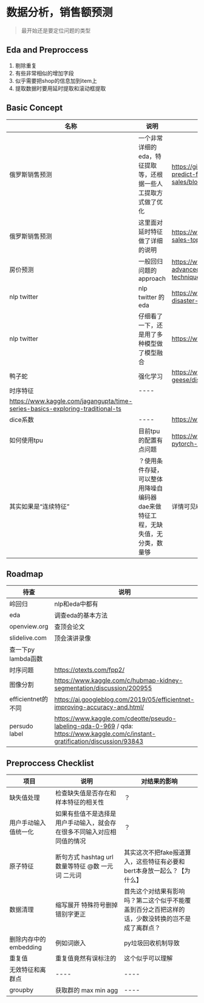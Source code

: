 #   数据分析，销售额预测

> 最开始还是要定位问题的类型

## Eda and Preproccess

1. 剔除重复
2. 有些非常相似的增加字段
3. 似乎需要把shop的信息加到item上
4. 提取数据时要用延时提取和滚动框提取


## Basic Concept

|  名称   | 说明  | 链接 |
|  ----  | ----  | ----  |
| 俄罗斯销售预测  | 一个非常详细的eda，特征提取等，还根据一些人工提取方式做了优化 | https://github.com/KubaMichalczyk/kaggle-predict-future-sales/blob/master/notebooks/eda.ipynb |
| 俄罗斯销售预测 | 这里面对延时特征做了详细的说明 | https://www.kaggle.com/szhou42/predict-future-sales-top-11-solution |
| 房价预测 | 一般回归问题的approach | https://www.kaggle.com/c/house-prices-advanced-regression-techniques/discussion/23409 |
| nlp twitter | nlp twitter 的 eda | https://www.kaggle.com/gunesevitan/nlp-with-disaster-tweets-eda-cleaning-and-bert |
| nlp twitter | 仔细看了一下，还是用了多种模型做了模型融合 | https://www.kaggle.com/nxhong93/tweet-predict1 |
|  鸭子蛇  | 强化学习 | https://www.kaggle.com/c/hungry-geese/discussion/218190  |
|  时序特征  | ----  | 
https://www.kaggle.com/jagangupta/time-series-basics-exploring-traditional-ts |
|  dice系数  | ----  | https://www.aiuai.cn/aifarm1159.html |
|  如何使用tpu  | 目前tpu的配置有点问题  | https://www.kaggle.com/joshi98kishan/foldtraining-pytorch-tpu-8-cores?scriptVersionId=49786435  |
|  其实如果是“连续特征”  | ？使用条件存疑，可以整体用降噪自编码器dae来做特征工程，无缺失值，无分类，数量够  | 详情可见kaggle每月tablur模拟赛  |




## Roadmap

|  待查   | 说明  |
|  ----  | ----  |
| 岭回归  | nlp和eda中都有 |
| eda  | 调查eda的基本方法 |
| openview.org  | 查顶会论文 |
| slidelive.com  | 顶会演讲录像 |
| 查一下py lambda函数 |  |
| 时序问题 | https://otexts.com/fpp2/ |
| 图像分割 | https://www.kaggle.com/c/hubmap-kidney-segmentation/discussion/200955 |
| efficientnet的不同 | https://ai.googleblog.com/2019/05/efficientnet-improving-accuracy-and.html/ |
| persudo label | https://www.kaggle.com/cdeotte/pseudo-labeling-qda-0-969 / qda: https://www.kaggle.com/c/instant-gratification/discussion/93843|


## Preproccess Checklist

|  项目   | 说明  | 对结果的影响 |
|  ----  | ---- | ---- |
| 缺失值处理  | 检查缺失值是否存在和样本特征的相关性 | ？ |
| 用户手动输入值统一化  | 如果有些值不是选择是用户手动输入，就会存在很多不同输入对应相同值的情况 | ？ |
| 原子特征 | 断句方式 hashtag url 数量等特征 @数 一元词 二元词 | 其实这次不把fake报道算入，这些特征有必要和bert本身放一起么？【为什么】 |
|  数据清理  | 缩写展开 特殊符号删掉 错别字更正 | 首先这个对结果有影响吗？第二这个似乎不能覆盖到百分之百把这样的话，少数没转换的岂不是成了离群点？ |
|  删除内存中的embedding  | 例如词嵌入 | py垃圾回收机制导致 |
|  重复值  | 重复值竟然有误标注的 | 这个似乎可以理解 |
|  无效特征和离群点  | ---- | ---- |
|  groupby  | 获取群的 max min agg | ---- |


